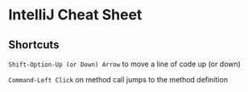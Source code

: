 # IntelliJ Cheat Sheet

## Shortcuts
```Shift-Option-Up (or Down) Arrow``` to move a line of code up (or down)

```Command-Left Click``` on method call jumps to the method definition

